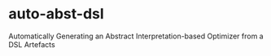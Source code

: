 # auto-abst-dsl
Automatically Generating an Abstract Interpretation-based Optimizer from a DSL Artefacts
